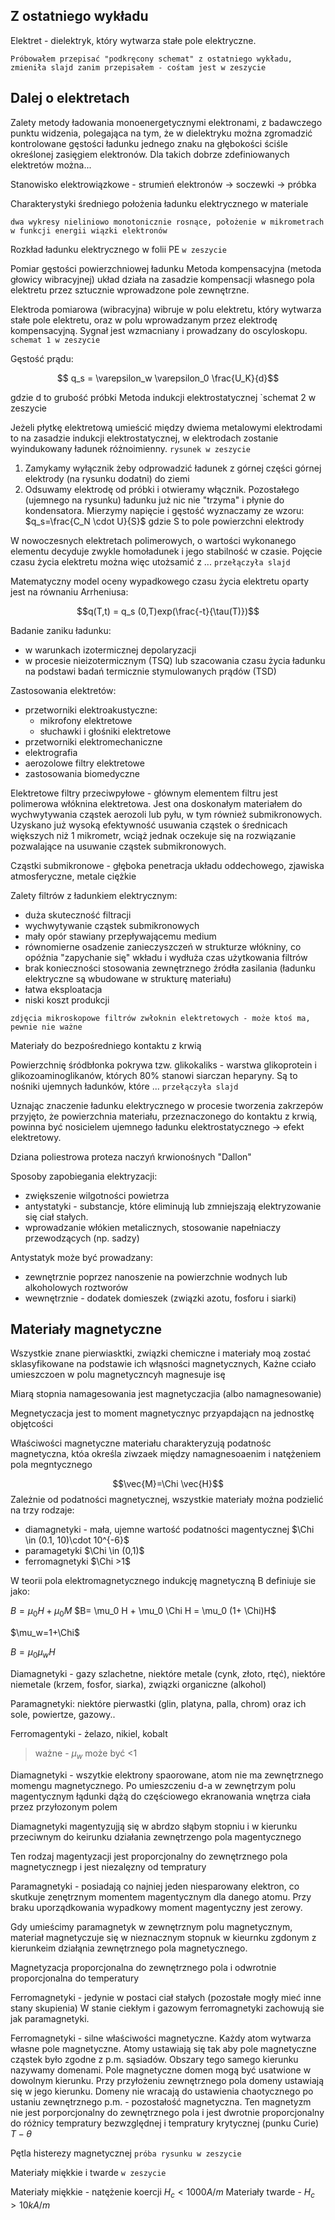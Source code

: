 

## Z ostatniego wykładu

Elektret - dielektryk, który wytwarza stałe pole elektryczne.

`Próbowałem przepisać "podkręcony schemat" z ostatniego wykładu, zmieniła slajd zanim przepisałem - cośtam jest w zeszycie`

## Dalej o elektretach
Zalety metody ładowania monoenergetycznymi elektronami, z badawczego punktu widzenia, polegająca na tym, że w dielektryku można zgromadzić kontrolowane gęstości ładunku jednego znaku na głębokości ściśle określonej zasięgiem elektronów. Dla takich dobrze zdefiniowanych elektretów można...

Stanowisko elektrowiązkowe - strumień elektronów -> soczewki -> próbka

Charakterystyki średniego położenia ładunku elektrycznego w materiale

`dwa wykresy nieliniowo monotonicznie rosnące, położenie w mikrometrach w funkcji energii wiązki elektronów`

Rozkład ładunku elektrycznego w folii PE `w zeszycie`


Pomiar gęstości powierzchniowej ładunku
Metoda kompensacyjna (metoda głowicy wibracyjnej) układ działa na zasadzie kompensacji własnego pola elektretu przez sztucznie wprowadzone pole zewnętrzne.

Elektroda pomiarowa (wibracyjna) wibruje w polu elektretu, który wytwarza stałe pole elektretu, oraz w polu wprowadzanym przez elektrodę kompensacyjną. Sygnał jest wzmacniany i prowadzany do oscyloskopu. `schemat 1 w zeszycie`

Gęstość prądu:

$$ q_s = \varepsilon_w \varepsilon_0 \frac{U_K}{d}$$

gdzie d to grubość próbki
Metoda indukcji elektrostatycznej `schemat 2 w zeszycie

Jeżeli płytkę elektretową umieścić między dwiema metalowymi elektrodami to na zasadzie indukcji elektrostatycznej, w elektrodach zostanie wyindukowany ładunek różnoimienny. `rysunek w zeszycie`

1. Zamykamy wyłącznik żeby odprowadzić ładunek z górnej części górnej elektrody (na rysunku dodatni) do ziemi
2. Odsuwamy elektrodę od próbki i otwieramy włącznik. Pozostałego (ujemnego na rysunku) ładunku już nic nie "trzyma" i płynie do kondensatora. Mierzymy napięcie i gęstość wyznaczamy ze wzoru: $q_s=\frac{C_N \cdot U}{S}$ gdzie S to pole powierzchni elektrody

W nowoczesnych elektretach polimerowych, o wartości wykonanego elementu decyduje zwykle homoładunek i jego stabilność w czasie. Pojęcie czasu życia elektretu można więc utożsamić z ... `przełączyła slajd`

Matematyczny model oceny wypadkowego czasu życia elektretu oparty jest na równaniu Arrheniusa:

$$q(T,t) = q_s (0,T)exp(\frac{-t}{\tau(T)})$$

Badanie zaniku ładunku:

- w warunkach izotermicznej depolaryzacji
- w procesie nieizotermicznym (TSQ) lub szacowania czasu życia ładunku na podstawi badań termicznie stymulowanych prądów (TSD)

Zastosowania elektretów:

- przetworniki elektroakustyczne:
	- mikrofony elektretowe
	- słuchawki i głośniki elektretowe
- przetworniki elektromechaniczne
- elektrografia
- aerozolowe filtry elektretowe
- zastosowania biomedyczne

Elektretowe filtry przeciwpyłowe - głównym elementem filtru jest polimerowa włóknina elektretowa. Jest ona doskonałym materiałem do wychwytywania cząstek aerozoli lub pyłu, w tym również submikronowych. Uzyskano już wysoką efektywność usuwania cząstek o średnicach większych niż 1 mikrometr, wciąż jednak oczekuje się na rozwiązanie pozwalające na usuwanie cząstek submikronowych.

Cząstki submikronowe - głęboka penetracja układu oddechowego, zjawiska atmosferyczne, metale ciężkie

Zalety filtrów z ładunkiem elektrycznym:

- duża skuteczność filtracji
- wychwytywanie cząstek submikronowych
- mały opór stawiany przepływającemu medium
- równomierne osadzenie zanieczyszczeń w strukturze włókniny, co opóźnia "zapychanie się" wkładu i wydłuża czas użytkowania filtrów
- brak konieczności stosowania zewnętrznego źródła zasilania (ładunku elektryczne są wbudowane w strukturę materiału)
- łatwa eksploatacja
- niski koszt produkcji

`zdjęcia mikroskopowe filtrów zwłoknin elektretowych - może ktoś ma, pewnie nie ważne`

Materiały do bezpośredniego kontaktu z krwią

Powierzchnię śródbłonka pokrywa tzw. glikokaliks - warstwa glikoprotein i glikozoaminoglikanów, których 80% stanowi siarczan heparyny. Są to nośniki ujemnych ładunków, które ... `przełączyła slajd`

Uznając znaczenie ładunku elektrycznego w procesie tworzenia zakrzepów przyjęto, że powierzchnia materiału, przeznaczonego do kontaktu z krwią, powinna być nosicielem ujemnego ładunku elektrostatycznego -> efekt elektretowy.

Dziana poliestrowa proteza naczyń krwionośnych "Dallon"

Sposoby zapobiegania elektryzacji:

- zwiększenie wilgotności powietrza
- antystatyki - substancje, które eliminują lub zmniejszają elektryzowanie się ciał stałych.
- wprowadzanie włókien metalicznych, stosowanie napełniaczy przewodzących (np. sadzy)

Antystatyk może być prowadzany:
- zewnętrznie poprzez nanoszenie na powierzchnie wodnych lub alkoholowych roztworów
- wewnętrznie - dodatek domieszek (związki azotu, fosforu i siarki)


## Materiały magnetyczne

Wszystkie znane pierwiasktki, związki chemiczne i materiały moą zostać sklasyfikowane na podstawie ich włąsności magnetycznych, Każne cciało umieszczoen w polu magnetyczncyh magnesuje isę

Miarą stopnia namagesowania jest magnetyczacjia (albo namagnesowanie)

Megnetyczacja jest to moment magnetycznyc przyapdającn na jednostkę objętcości

Właściwości magnetyczne materiału charakteryzują podatnośc magnetyczna, któa określa ziwzaek między namagnesoaenim i natężeniem pola megntycznego

$$\vec{M}=\Chi \vec{H}$$ 
Zależnie od podatności magnetycznej, wszystkie materiały można podzielić na trzy rodzaje:

- diamagnetyki - mała, ujemne wartość podatności magentycznej $\Chi \in (0.1, 10)\cdot 10^{-6}$ 
- paramagetyki $\Chi \in (0,1)$
- ferromagnetyki $\Chi >1$ 

W teorii pola elektromagnetycznego indukcję magnetyczną B definiuje sie jako:

$B= \mu _0 H + \mu_0 M$
$B= \mu_0 H + \mu_0 \Chi H = \mu_0 (1+ \Chi)H$

$\mu_w=1+\Chi$

$B=\mu_0 \mu_w H$

Diamagnetyki - gazy szlachetne, niektóre metale (cynk, złoto, rtęć), niektóre niemetale (krzem, fosfor, siarka), związki organiczne (alkohol)

Paramagnetyki: niektóre pierwastki (glin, platyna, palla, chrom) oraz ich sole, powiertze, gazowy..

Ferromagentyki - żelazo, nikiel, kobalt

> ważne - $\mu _w$ może być <1

Diamagnetyki - wszytkie elektrony spaorowane, atom nie ma zewnętrznego momengu magnetycznego. Po umieszczeniu d-a w zewnętrzym polu magentycznym łądunki dążą do częściowego ekranowania wnętrza ciała przez przyłozonym polem

Diamagnetyki magentyzujją się w abrdzo słąbym stopniu i w kierunku przeciwnym do keirunku działania zewnętrzengo pola magentycznego

Ten rodzaj magentyzacji jest proporcjonalny do zewnętrznego pola magnetycznegp i jest niezalęzny od tempratury

Paramagnetyki - posiadają co najniej jeden niesparowany elektron, co skutkuje zenętrznym momentem magentycznym dla danego atomu. Przy braku uporządkowania  wypadkowy moment magentyczny jest zerowy.

Gdy umieścimy paramagnetyk w zewnętrznym polu magnetycznym, materiał magnetyczuje się w nieznacznym stopnuk w kieurnku zgdonym z kierunkeim działąnia zewnętrznego pola magnetycznego.

Magnetyzacja proporcjonalna do zewnętrznego pola i odwrotnie proporcjonalna do temperatury

Ferromagnetyki - jedynie w postaci ciał stałych (pozostałe mogły mieć inne stany skupienia) W stanie ciekłym i gazowym ferromagnetyki zachowują sie jak paramagnetyki.

Ferromagnetyki - silne właściwości magnetyczne. Każdy atom wytwarza własne pole magnetyczne. Atomy ustawiają się tak aby pole magnetyczne cząstek było zgodne z p.m. sąsiadów. Obszary tego samego kierunku nazywamy domenami. Pole magnetyczne domen mogą być usatwione w dowolnym kierunku. Przy przyłożeniu zewnętrznego pola domeny ustawiają się w jego kierunku. Domeny nie wracają do ustawienia chaotycznego po ustaniu zewnętrznego p.m. - pozostałość magnetyczna. Ten magnetyzm nie jest porporcjonalny do zewnętrznego pola i jest dwrotnie proporcjonalny do różnicy tempratury bezwzględnej i tempratury krytycznej (punku Curie) $T-\theta$ 

Pętla histerezy magnetycznej `próba rysunku w zeszycie`

Materiały miękkie i twarde `w zeszycie`

Materiały miękkie - natężenie koercji $H_c< 1000A/m$
Materiały twarde - $H_c >10 kA/m$

